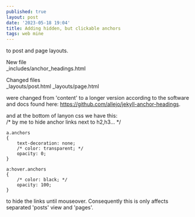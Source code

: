 ```yaml
---
published: true
layout: post
date: '2023-05-18 19:04'
title: Adding hidden, but clickable anchors
tags: web mine 
---
```

to post and page layouts.

New file  
    _includes/anchor_headings.html

Changed files  
	_layouts/post.html
	_layouts/page.html

were changed from 'content' to a longer version according to the software and docs found here: <https://github.com/allejo/jekyll-anchor-headings>.

and at the bottom of lanyon css we have this:  
    /* by me to hide anchor links next to h2,h3... */

    a.anchors
    {
        text-decoration: none;
        /* color: transparent; */
        opacity: 0;
    }

    a:hover.anchors
    {
        /* color: black; */
        opacity: 100;
    }

to hide the links until mouseover. Consequently this is only affects separated 'posts' view and 'pages'.
